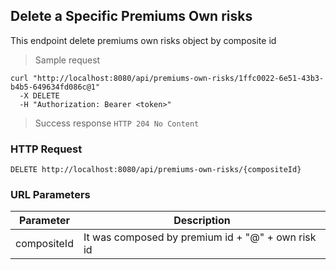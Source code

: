 ## Delete a Specific Premiums Own risks

This endpoint delete premiums own risks object by composite id

> Sample request 

```shell
curl "http://localhost:8080/api/premiums-own-risks/1ffc0022-6e51-43b3-b4b5-649634fd086c@1"
  -X DELETE
  -H "Authorization: Bearer <token>"
```

> Success response <code>HTTP 204 No Content</code>

### HTTP Request

`DELETE http://localhost:8080/api/premiums-own-risks/{compositeId}`

### URL Parameters

Parameter | Description
--------- | -----------
compositeId | It was composed by premium id + "@" + own risk id